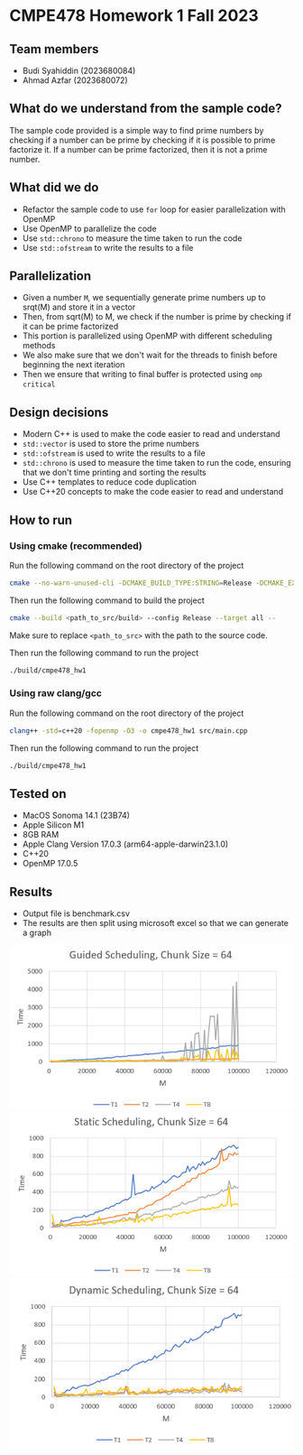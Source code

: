 # CMPE478 Homework 1 Fall 2023

## Team members
- Budi Syahiddin (2023680084)
- Ahmad Azfar (2023680072)

## What do we understand from the sample code?
The sample code provided is a simple way to find prime numbers 
by checking if a number can be prime by checking if it is possible to prime factorize it.
If a number can be prime factorized, then it is not a prime number.

## What did we do
- Refactor the sample code to use `for` loop for easier parallelization with OpenMP
- Use OpenMP to parallelize the code
- Use `std::chrono` to measure the time taken to run the code
- Use `std::ofstream` to write the results to a file

## Parallelization
- Given a number `M`, we sequentially generate prime numbers up to srqt(M) and store it in a vector
- Then, from sqrt(M) to M, we check if the number is prime by checking if it can be prime factorized
- This portion is parallelized using OpenMP with different scheduling methods
- We also make sure that we don't wait for the threads to finish before beginning the next iteration
- Then we ensure that writing to final buffer is protected using `omp critical`

## Design decisions
- Modern C++ is used to make the code easier to read and understand
- `std::vector` is used to store the prime numbers
- `std::ofstream` is used to write the results to a file
- `std::chrono` is used to measure the time taken to run the code, ensuring that we don't time printing and sorting the results
- Use C++ templates to reduce code duplication
- Use C++20 concepts to make the code easier to read and understand

## How to run
### Using cmake (recommended)
Run the following command on the root directory of the project
```bash
cmake --no-warn-unused-cli -DCMAKE_BUILD_TYPE:STRING=Release -DCMAKE_EXPORT_COMPILE_COMMANDS:BOOL=TRUE -DCMAKE_C_COMPILER:FILEPATH=/opt/homebrew/opt/llvm/bin/clang -DCMAKE_CXX_COMPILER:FILEPATH=/opt/homebrew/opt/llvm/bin/clang++ -S<path_to_src> -B<path_to_src/build> -G Ninja
```

Then run the following command to build the project
```bash
cmake --build <path_to_src/build> --config Release --target all --
```

Make sure to replace `<path_to_src>` with the path to the source code.

Then run the following command to run the project
```bash
./build/cmpe478_hw1
```

### Using raw clang/gcc
Run the following command on the root directory of the project
```bash
clang++ -std=c++20 -fopenmp -O3 -o cmpe478_hw1 src/main.cpp
```

Then run the following command to run the project
```bash
./build/cmpe478_hw1
```

## Tested on
- MacOS Sonoma 14.1 (23B74)
- Apple Silicon M1
- 8GB RAM
- Apple Clang Version 17.0.3 (arm64-apple-darwin23.1.0)
- C++20
- OpenMP 17.0.5

## Results
- Output file is benchmark.csv
- The results are then split using microsoft excel so that we can generate a graph

![image](./images/graph1.png)
![image](./images/graph2.png)
![image](./images/graph3.png)


